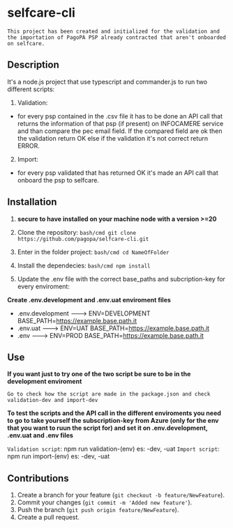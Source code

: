 # selfcare-cli

`This project has been created and initialized for the validation and the importation of PagoPA PSP already contracted that aren't onboarded on selfcare.`

## Description

It's a node.js project that use typescript and commander.js to run two different scripts:
1) Validation:
- for every psp contained in the .csv file it has to be done an API call that returns the information of that psp (if present) on INFOCAMERE service and than compare the pec email field. If the compared field are ok then the validation return OK else if the validation it's not correct return ERROR.
2) Import:
- for every psp validated that has returned OK it's made an API call that onboard the psp to selfcare.

## Installation

1. **secure to have installed on your machine node with a version >=20**

2. Clone the repository: `bash/cmd git clone https://github.com/pagopa/selfcare-cli.git`

3. Enter in the folder project: `bash/cmd cd NameOfFolder`

4. Install the dependecies: `bash/cmd npm install`

5. Update the .env file with the correct base_paths and subcription-key for every enviroment:

**Create .env.development and .env.uat enviroment files**

- .env.development ---> ENV=DEVELOPMENT BASE_PATH=https://example.base.path.it
- .env.uat ---> ENV=UAT BASE_PATH=https://example.base.path.it
- .env ---> ENV=PROD BASE_PATH=https://example.base.path.it


## Use

**If you want just to try one of the two script be sure to be in the development enviroment**

`Go to check how the script are made in the package.json and check validation-dev and import-dev`

**To test the scripts and the API call in the different enviroments you need to go to take yourself the subscription-key from Azure (only for the env that you want to ruun the script for) and set it on .env.development, .env.uat and .env files**

`Validation script`: npm run validation-(env) es: -dev, -uat
`Import script`: npm run import-(env) es: -dev, -uat

## Contributions

1. Create a branch for your feature (`git checkout -b feature/NewFeature`).
2. Commit your changes (`git commit -m 'Added new feature'`).
3. Push the branch (`git push origin feature/NewFeature`).
4. Create a pull request.



